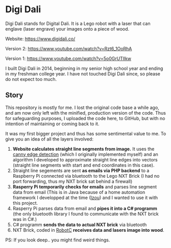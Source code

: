 # Digi Dali

Digi Dali stands for Digital Dali. It is a Lego robot with a laser that can englave (laser engrave) your images onto a piece of wood. 

Website: https://www.digidali.co/

Version 2: https://www.youtube.com/watch?v=Rzt6_1OoRhA

Version 1: https://www.youtube.com/watch?v=5o0GrUTllkw

I built Digi Dali in 2014, beginning in my senior high school year and ending in my freshman college year. I have not touched Digi Dali since, so please do not expect too much.

## Story
This repository is mostly for me. I lost the original code base a while ago, and am now only left with the minified, production version of the code. Thus for safeguarding purposes, I uploaded the code here, to GitHub, but with no intention of maintaining or coming back to it.

It was my first bigger project and thus has some sentimental value to me. To give you an idea of all the layers involved:

1. **Website calculates straight line segments from image.** It uses the [canny edge detection](https://en.wikipedia.org/wiki/Canny_edge_detector) (which I originally implemented myself) and an algorithm I developed to approximate straight line edges into vectors (straight line segments with start and end coordinates in this case). 
2. Straight line segements are sent **as emails via PHP backend** to a Raspberry Pi connected via bluetooth to the Lego NXT Brick (I had no port forwarding, thus my NXT brick sat behind a firewall)
4. **Rasperry Pi temporarily checks for emails** and parses line segment data from email (This is in Java because of a home automation framework I developped at the time ([Izou](https://github.com/intellimate/Izou)) and I wanted to use it with this project.
5. Rasperry Pi parses data from email and **pipes it into a C# programm** (the only bluetooth library I found to communicate with the NXT brick was in C#.)
6. C# programm **sends the data to actual NXT brick** via bluetooth
7. NXT Brick, coded in [RobotC](http://www.robotc.net/) **receives data and lasers image into wood**.

PS: If you look deep.. you might find weird things. 
